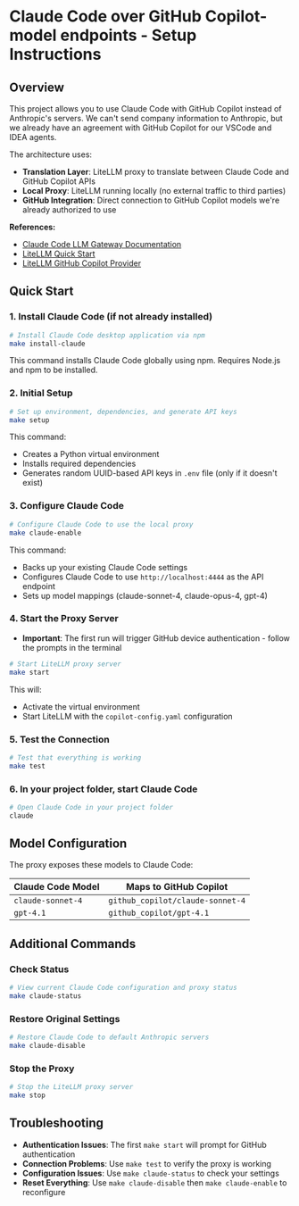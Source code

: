 # Claude Code over GitHub Copilot-model endpoints - Setup Instructions

## Overview

This project allows you to use Claude Code with GitHub Copilot instead of Anthropic's servers. 
We can't send company information to Anthropic, but we already have an agreement with GitHub Copilot for our 
VSCode and IDEA agents.

The architecture uses:
- **Translation Layer**: LiteLLM proxy to translate between Claude Code and GitHub Copilot APIs
- **Local Proxy**: LiteLLM running locally (no external traffic to third parties)
- **GitHub Integration**: Direct connection to GitHub Copilot models we're already authorized to use

**References:**
- [Claude Code LLM Gateway Documentation](https://docs.anthropic.com/en/docs/claude-code/llm-gateway)
- [LiteLLM Quick Start](https://docs.litellm.ai/#quick-start-proxy---cli)
- [LiteLLM GitHub Copilot Provider](https://docs.litellm.ai/docs/providers/github_copilot)

## Quick Start

### 1. Install Claude Code (if not already installed)
```bash
# Install Claude Code desktop application via npm
make install-claude
```

This command installs Claude Code globally using npm. Requires Node.js and npm to be installed.

### 2. Initial Setup
```bash
# Set up environment, dependencies, and generate API keys
make setup
```

This command:
- Creates a Python virtual environment
- Installs required dependencies
- Generates random UUID-based API keys in `.env` file (only if it doesn't exist)

### 3. Configure Claude Code
```bash
# Configure Claude Code to use the local proxy
make claude-enable
```

This command:
- Backs up your existing Claude Code settings
- Configures Claude Code to use `http://localhost:4444` as the API endpoint
- Sets up model mappings (claude-sonnet-4, claude-opus-4, gpt-4)

### 4. Start the Proxy Server
- **Important**: The first run will trigger GitHub device authentication - follow the prompts in the terminal
```bash
# Start LiteLLM proxy server
make start
```

This will:
- Activate the virtual environment
- Start LiteLLM with the `copilot-config.yaml` configuration

### 5. Test the Connection
```bash
# Test that everything is working
make test
```

### 6. In your project folder, start Claude Code

```bash
# Open Claude Code in your project folder
claude
```

## Model Configuration

The proxy exposes these models to Claude Code:

| Claude Code Model | Maps to GitHub Copilot           |
|-------------------|----------------------------------|
| `claude-sonnet-4` | `github_copilot/claude-sonnet-4` |
| `gpt-4.1`         | `github_copilot/gpt-4.1`         |

## Additional Commands

### Check Status
```bash
# View current Claude Code configuration and proxy status
make claude-status
```

### Restore Original Settings
```bash
# Restore Claude Code to default Anthropic servers
make claude-disable
```

### Stop the Proxy
```bash
# Stop the LiteLLM proxy server
make stop
```

## Troubleshooting

- **Authentication Issues**: The first `make start` will prompt for GitHub authentication
- **Connection Problems**: Use `make test` to verify the proxy is working
- **Configuration Issues**: Use `make claude-status` to check your settings
- **Reset Everything**: Use `make claude-disable` then `make claude-enable` to reconfigure
